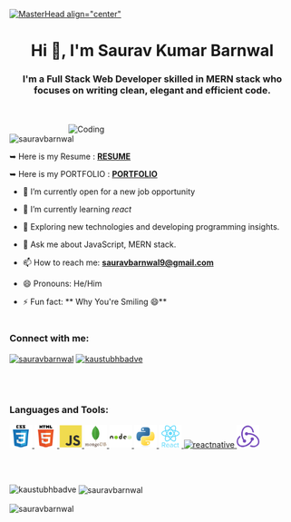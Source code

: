 [![MasterHead align="center"](https://retool.com/blog/content/images/2022/02/gotchas-git-github-banner-1.png)]()

<h1 align="center" allignitem="center">Hi 👋, I'm Saurav Kumar Barnwal</h1>
<h3 align="center">I'm a Full Stack Web Developer skilled in MERN stack who focuses on writing clean, elegant and efficient code.</h3>
<br/><br/>
<img align="right" alt="Coding" width="400" src="https://cdn.sanity.io/images/ordgikwe/production/a830c5182852e35bcd0dc07b90122f07ecd15f48-700x525.gif?w=700&h=525&auto=format">

<p align="left"> <img src="https://komarev.com/ghpvc/?username=sauravbarnwal9&label=Profile%20views&color=0e75b6&style=flat" alt="sauravbarnwal" target="_blank" /> </p>

 ➥ Here is my Resume : <a href="https://drive.google.com/file/d/1K2i8s_8LKf41nACJksm798xxNlGZkTh1/view" target="_blank">**RESUME**</a>
 
 ➥ Here is my PORTFOLIO : <a href="https://portfoliosaurav.vercel.app/" target="_blank">**PORTFOLIO**</a>


- 🤔   I’m currently open for a new job opportunity 

- 🌱 I’m currently learning *react*

- 👯 Exploring new technologies and developing programming insights.

- 💬 Ask me about JavaScript, MERN stack.

- 📫 How to reach me: **sauravbarnwal9@gmail.com**

- 😄 Pronouns: He/Him

- ⚡ Fun fact: ** Why You're Smiling 😄**
<br/><br/>
<h3 align="left">Connect with me:</h3>
<p align="left">
<a href="https://www.linkedin.com/in/saurav-barnwal-60806923a/" target="blank"><img align="center" src="https://raw.githubusercontent.com/rahuldkjain/github-profile-readme-generator/master/src/images/icons/Social/linked-in-alt.svg" alt="sauravbarnwal" height="30" width="40" /></a>
<a href="https://www.instagram.com/100rav_barnwal/" target="blank"><img align="center" src="https://raw.githubusercontent.com/rahuldkjain/github-profile-readme-generator/master/src/images/icons/Social/instagram.svg" alt="kaustubhbadve" height="30" width="40" /></a>
</p>
<br/><br/>
<h3 align="left">Languages and Tools:</h3>
<p color="black" align="left"> <a href="https://www.w3schools.com/css/" target="_blank" rel="noreferrer"> <img src="https://raw.githubusercontent.com/devicons/devicon/master/icons/css3/css3-original-wordmark.svg" alt="css3" width="40" height="40"/> </a> <a href="https://www.w3.org/html/" target="_blank" rel="noreferrer"> <img src="https://raw.githubusercontent.com/devicons/devicon/master/icons/html5/html5-original-wordmark.svg" alt="html5" width="40" height="40"/> </a> <a href="https://developer.mozilla.org/en-US/docs/Web/JavaScript" target="_blank" rel="noreferrer"> <img src="https://raw.githubusercontent.com/devicons/devicon/master/icons/javascript/javascript-original.svg" alt="javascript" width="40" height="40"/> </a> <a href="https://www.mongodb.com/" target="_blank" rel="noreferrer"> <img src="https://raw.githubusercontent.com/devicons/devicon/master/icons/mongodb/mongodb-original-wordmark.svg" alt="mongodb" width="40" height="40"/> </a> <a href="https://nodejs.org" target="_blank" rel="noreferrer"> <img src="https://raw.githubusercontent.com/devicons/devicon/master/icons/nodejs/nodejs-original-wordmark.svg" alt="nodejs" width="40" height="40"/> </a> <a href="https://www.python.org" target="_blank" rel="noreferrer"> <img src="https://raw.githubusercontent.com/devicons/devicon/master/icons/python/python-original.svg" alt="python" width="40" height="40"/> </a> <a href="https://reactjs.org/" target="_blank" rel="noreferrer"> <img src="https://raw.githubusercontent.com/devicons/devicon/master/icons/react/react-original-wordmark.svg" alt="react" width="40" height="40"/> </a> <a href="https://reactnative.dev/" target="_blank" rel="noreferrer"> <img src="https://reactnative.dev/img/header_logo.svg" alt="reactnative" width="40" height="40"/> </a> <a href="https://redux.js.org" target="_blank" rel="noreferrer"> <img src="https://raw.githubusercontent.com/devicons/devicon/master/icons/redux/redux-original.svg" alt="redux" width="40" height="40"/> </a> </p>
<br/><br/>
<p><img align="left" src="https://github-readme-stats.vercel.app/api/top-langs?username=sauravbarnwal9&show_icons=true&locale=en&layout=compact" alt="kaustubhbadve" /></p>

<p>&nbsp;<img align="center" src="https://github-readme-stats.vercel.app/api?username=sauravbarnwal9&show_icons=true&locale=en" alt="sauravbarnwal" /></p>

<p><img align="center" src="https://github-readme-streak-stats.herokuapp.com/?user=sauravbarnwal9&" alt="sauravbarnwal" /></p>

